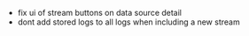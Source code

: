 - fix ui of stream buttons on data source detail
- dont add stored logs to all logs when including a new stream
